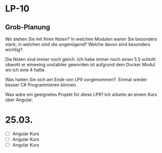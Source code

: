 # LP-10
## Grob-Planung
Wo stehen Sie mit Ihren Noten? In welchen Modulen waren Sie besonders stark; in welchen sind die ungenügend? Welche davon sind besonders wichtig?.

Die Noten sind immer noch gleich. Ich habe immer noch einen 5.5 schnitt obwohl er einweing unstabiler geworden ist aufgrund dem Docker Modul wo ich eine 4 hatte.

Was hatten Sie sich am Ende von LP9 vorgenommen?.
Einmal wieder besser C# Programmieren können.

Was wäre ein geeignetes Projekt für diese LP9?
Ich arbeite an einem Kurs über Angular.

# 25.03.
- [ ] Angular Kurs
- [ ] Angular Kurs 
- [ ] Angular Kurs
